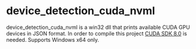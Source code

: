 # device_detection_cuda_nvml

device_detection_cuda_nvml is a win32 dll that prints available CUDA GPU devices in JSON format. In order to compile this project [CUDA SDK 8.0](https://developer.nvidia.com/cuda-80-ga2-download-archive) is needed. Supports Windows x64 only. 

